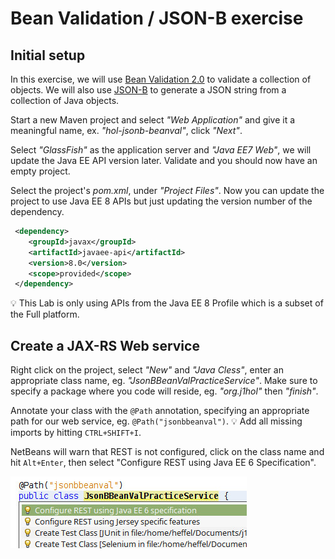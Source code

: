 # Bean Validation / JSON-B exercise

## Initial setup

In this exercise, we will use [Bean Validation 2.0](http://beanvalidation.org/) to validate a collection of objects. We will also use [JSON-B](http://json-b.net/) to generate a JSON string from a collection of Java objects.

Start a new Maven project and select *"Web Application"* and give it a meaningful name, ex. *"hol-jsonb-beanval"*, click *"Next"*.

Select *"GlassFish"* as the application server and *"Java EE7 Web"*, we will update the Java EE API version later. Validate and you should now have an empty project.

Select the project's *pom.xml*, under *"Project Files"*. Now you can update the project to use Java EE 8 APIs but just updating the version number of the *<javaee-web-api>* dependency.

```xml
 <dependency>
    <groupId>javax</groupId>
    <artifactId>javaee-api</artifactId>
    <version>8.0</version>
    <scope>provided</scope>
 </dependency>
```

:bulb: This Lab is only using APIs from the Java EE 8 Profile which is a subset of the Full platform.

## Create a JAX-RS Web service

Right click on the project, select *"New"* and *"Java Cless"*, enter an appropriate class name, eg. *"JsonBBeanValPracticeService"*. Make sure to specify a package where you code will reside, eg. *"org.j1hol"* then *"finish"*.  

Annotate your class with the `@Path` annotation, specifying an appropriate path for our web service, eg. `@Path("jsonbbeanval")`.
:bulb: Add all missing imports by hitting `CTRL+SHIFT+I`.

NetBeans will warn that REST is not configured, click on the class name and hit `Alt+Enter`, then select "Configure REST using Java EE 6 Specification".

![Configure REST](pic/pic-configure-rest.jpg)
